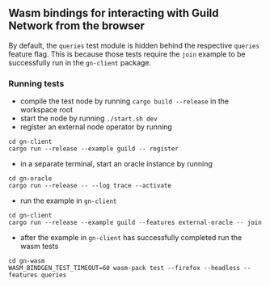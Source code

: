 ## Wasm bindings for interacting with Guild Network from the browser
By default, the `queries` test module is hidden behind the respective `queries`
feature flag. This is because those tests require the `join` example to be
successfully run in the `gn-client` package. 

### Running tests
- compile the test node by running `cargo build --release` in the workspace root
- start the node by running `./start.sh dev`
- register an external node operator by running
```
cd gn-client
cargo run --release --example guild -- register
```
- in a separate terminal, start an oracle instance by running
```
cd gn-oracle
cargo run --release -- --log trace --activate
```
- run the example in `gn-client`
```
cd gn-client
cargo run --release --example guild --features external-oracle -- join
```
- after the example in `gn-client` has successfully completed run the wasm tests
```
cd gn-wasm
WASM_BINDGEN_TEST_TIMEOUT=60 wasm-pack test --firefox --headless --features queries
```
